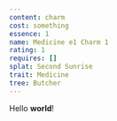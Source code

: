 ```yaml
---
content: charm
cost: something
essence: 1
name: Medicine e1 Charm 1
rating: 1
requires: []
splat: Second Sunrise
trait: Medicine
tree: Butcher
---
```


Hello **world**!
